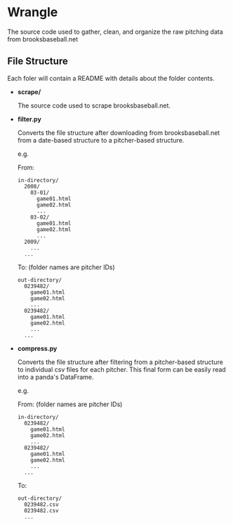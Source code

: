 # Wrangle #

The source code used to gather, clean, and organize the raw pitching data from brooksbaseball.net

## File Structure ##

Each foler will contain a README with details about the folder contents.

* **scrape/**

  The source code used to scrape brooksbaseball.net.

* **filter.py**

  Converts the file structure after downloading from brooksbaseball.net from a date-based structure to a pitcher-based structure.

  e.g.

  From:

      in-directory/
        2008/
          03-01/
            game01.html
            game02.html
            ...
          03-02/
            game01.html
            game02.html
            ...
        2009/
          ...
        ...

  To: (folder names are pitcher IDs)

      out-directory/
        0239482/
          game01.html
          game02.html
          ...
        0239482/
          game01.html
          game02.html
          ...
        ...

* **compress.py**

  Converts the file structure after filtering from a pitcher-based structure to individual csv files for each pitcher. This final form can be easily read into a panda's DataFrame.

  e.g.

  From: (folder names are pitcher IDs)

      in-directory/
        0239482/
          game01.html
          game02.html
          ...
        0239482/
          game01.html
          game02.html
          ...
        ...

  To:

      out-directory/
        0239482.csv
        0239482.csv
        ...
